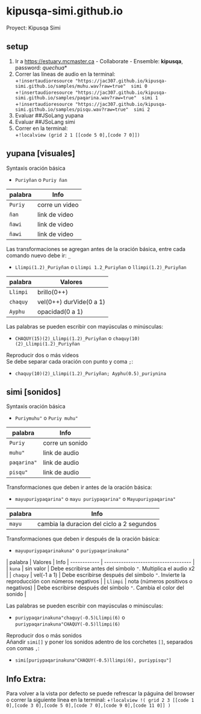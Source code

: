 # kipusqa-simi.github.io
Proyect: Kipusqa Simi

## setup

1. Ir a https://estuary.mcmaster.ca - Collaborate - Ensemble: **kipusqa**, password: *quechua**
2. Correr las líneas de audio en la terminal:  
+`!insertaudioresource "https://jac307.github.io/kipusqa-simi.github.io/samples/muhu.wav?raw=true"  simi 0`
+`!insertaudioresource "https://jac307.github.io/kipusqa-simi.github.io/samples/paqarina.wav?raw=true"  simi 1`
+`!insertaudioresource "https://jac307.github.io/kipusqa-simi.github.io/samples/pisqu.wav?raw=true"  simi 2` 
3. Evaluar ##JSoLang yupana  
4. Evaluar ##JSoLang simi  
5. Correr en la terminal:  
+`!localview (grid 2 1 [[code 5 0],[code 7 0]])`


## yupana [visuales]

Syntaxis oración básica  
+ `Puriyñan` o `Puriy ñan`

| palabra    | Info                |
| ---------- | ------------------- |
| `Puriy`    | corre un video      |
| `ñan`      | link de video       |
| `ñawi`     | link de video       |
| `ñawi`     | link de video       |

Las transformaciones se agregan antes de la oración básica, entre cada comando nuevo debe ir:  `_`  
+ `Llimpi(1.2)_Puriyñan` o `Llimpi 1.2_Puriyñan` o `llimpi(1.2)_Puriyñan`  

| palabra      | Valores                 |
| ------------ | ----------------------- |
| `Llimpi`     | brillo(0++)             |
| `chaquy`     | vel(0++) durVide(0 a 1) |
| `Ayphu`      | opacidad(0 a 1)         |

Las palabras se pueden escribir con mayúsculas o minúsculas:  

+ `CHAQUY(15)(2)_Llimpi(1.2)_Puriyñan` o `chaquy(10)(2)_Llimpi(1.2)_Puriyñan`  

Reproducir dos o más videos  
Se debe separar cada oración con punto y coma `;`:  

+ `chaquy(10)(2)_Llimpi(1.2)_Puriyñan; Ayphu(0.5)_puriynina`


## simi [sonidos]

Syntaxis oración básica  
+ `Puriymuhu"` o `Puriy muhu"`

| palabra     | Info                |
| ----------- | ------------------- |
| `Puriy`     | corre un sonido     |
| `muhu"`     | link de audio       |
| `paqarina"` | link de audio       |
| `pisqu"`    | link de audio       |

Transformaciones que deben ir antes de la oración básica:  
+ `mayupuriypaqarina"` o `mayu puriypaqarina"` o `Mayupuriypaqarina"`  

| palabra      | Info                                       |
| ------------ | ------------------------------------------ |
| `mayu`       | cambia la duracion del ciclo a 2 segundos  |

Transformaciones que deben ir después de la oración básica:  
+ `mayupuriypaqarinakuna"` o `puriypaqarinakuna"`

| palabra      | Valores                              | Info
| ------------ | ------------------------------------ |
| `kuna`       | sin valor                            | Debe escribirse antes del símbolo `"`. Multiplica el audio x2                           |
| `chaquy`     | vel(-1 a 1)                          | Debe escribirse después del símbolo `"`. Invierte la reproducción con números negativos |
| `Llimpi`     | nota (números positivos o negativos) | Debe escribirse después del símbolo `"`. Cambia el color del sonido                     |

Las palabras se pueden escribir con mayúsculas o minúsculas:  

+ `puriypaqarinakuna"chaquy(-0.5)Llimpi(6)` o `puriypaqarinakuna"CHAQUY(-0.5)llimpi(6)`  

Reproducir dos o más sonidos  
Añandir `simi[]` y poner los sonidos adentro de los corchetes `[]`, separados con comas `,`:  

+ `simi[puriypaqarinakuna"CHAQUY(-0.5)llimpi(6), puriypisqu"]`


## Info Extra:
Para volver a la vista por defecto se puede refrescar la páguina del browser o correr la siguiente línea en la terminal:
+`!localview !( grid 2 3 [[code 1 0],[code 3 0],[code 5 0],[code 7 0],[code 9 0],[code 11 0]] )`

